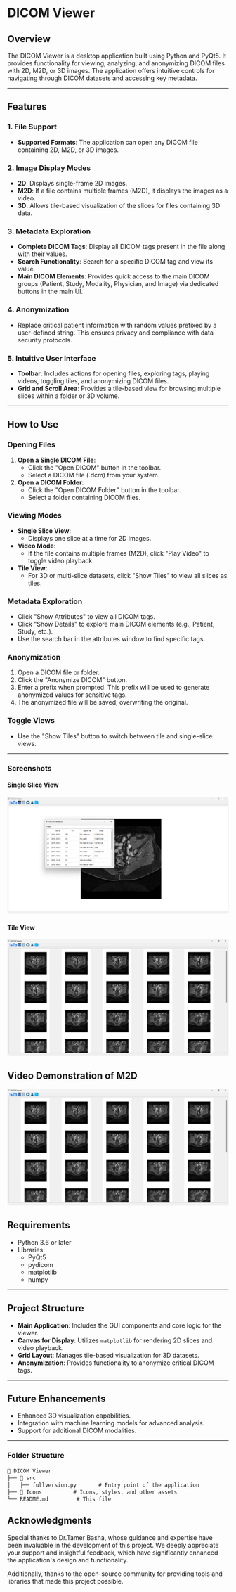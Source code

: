 # DICOM Viewer

## Overview
The DICOM Viewer is a desktop application built using Python and PyQt5. It provides functionality for viewing, analyzing, and anonymizing DICOM files with 2D, M2D, or 3D images. The application offers intuitive controls for navigating through DICOM datasets and accessing key metadata.

---

## Features

### 1. File Support
- **Supported Formats**: The application can open any DICOM file containing 2D, M2D, or 3D images.

### 2. Image Display Modes
- **2D**: Displays single-frame 2D images.
- **M2D**: If a file contains multiple frames (M2D), it displays the images as a video.
- **3D**: Allows tile-based visualization of the slices for files containing 3D data.

### 3. Metadata Exploration
- **Complete DICOM Tags**: Display all DICOM tags present in the file along with their values.
- **Search Functionality**: Search for a specific DICOM tag and view its value.
- **Main DICOM Elements**: Provides quick access to the main DICOM groups (Patient, Study, Modality, Physician, and Image) via dedicated buttons in the main UI.

### 4. Anonymization
- Replace critical patient information with random values prefixed by a user-defined string. This ensures privacy and compliance with data security protocols.

### 5. Intuitive User Interface
- **Toolbar**: Includes actions for opening files, exploring tags, playing videos, toggling tiles, and anonymizing DICOM files.
- **Grid and Scroll Area**: Provides a tile-based view for browsing multiple slices within a folder or 3D volume.

---

## How to Use

### Opening Files
1. **Open a Single DICOM File**:
   - Click the "Open DICOM" button in the toolbar.
   - Select a DICOM file (.dcm) from your system.
2. **Open a DICOM Folder**:
   - Click the "Open DICOM Folder" button in the toolbar.
   - Select a folder containing DICOM files.

### Viewing Modes
- **Single Slice View**:
  - Displays one slice at a time for 2D images.
- **Video Mode**:
  - If the file contains multiple frames (M2D), click "Play Video" to toggle video playback.
- **Tile View**:
  - For 3D or multi-slice datasets, click "Show Tiles" to view all slices as tiles.

### Metadata Exploration
- Click "Show Attributes" to view all DICOM tags.
- Click "Show Details" to explore main DICOM elements (e.g., Patient, Study, etc.).
- Use the search bar in the attributes window to find specific tags.

### Anonymization
1. Open a DICOM file or folder.
2. Click the "Anonymize DICOM" button.
3. Enter a prefix when prompted. This prefix will be used to generate anonymized values for sensitive tags.
4. The anonymized file will be saved, overwriting the original.

### Toggle Views
- Use the "Show Tiles" button to switch between tile and single-slice views.

---

### Screenshots
#### Single Slice View
![Single Slice View and Attributes Window](Images/1.png)

#### Tile View
![Tile View](Images/2.png)

## Video Demonstration of M2D

[![M2D as Video](Images/2.png)](https://drive.google.com/drive/folders/1XSAlddeXlGTb6Ow2dfj0D5CrzqUA1xSQ?usp=drive_link)

## Requirements
- Python 3.6 or later
- Libraries:
  - PyQt5
  - pydicom
  - matplotlib
  - numpy

---

## Project Structure
- **Main Application**: Includes the GUI components and core logic for the viewer.
- **Canvas for Display**: Utilizes `matplotlib` for rendering 2D slices and video playback.
- **Grid Layout**: Manages tile-based visualization for 3D datasets.
- **Anonymization**: Provides functionality to anonymize critical DICOM tags.

---

## Future Enhancements
- Enhanced 3D visualization capabilities.
- Integration with machine learning models for advanced analysis.
- Support for additional DICOM modalities.

---
### Folder Structure
```
📂 DICOM Viewer
├── 📂 src
│   ├── fullversion.py       # Entry point of the application
├── 📂 Icons          # Icons, styles, and other assets
└── README.md         # This file
```

## Acknowledgments
Special thanks to Dr.Tamer Basha, whose guidance and expertise have been invaluable in the development of this project. We deeply appreciate your support and insightful feedback, which have significantly enhanced the application's design and functionality.

Additionally, thanks to the open-source community for providing tools and libraries that made this project possible.


